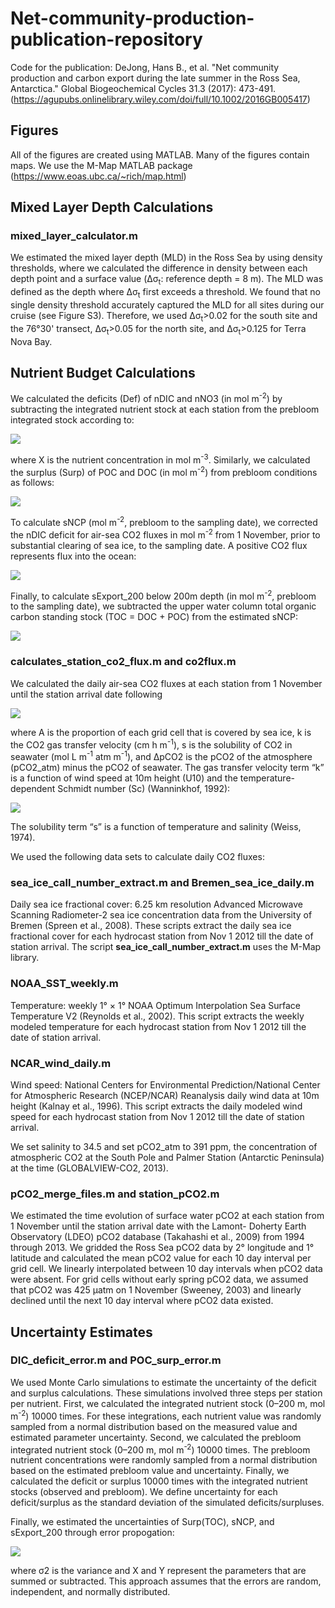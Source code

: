 # Net-community-production-publication-repository
Code for the publication: DeJong, Hans B., et al. "Net community production and carbon export during the late summer in the Ross Sea, Antarctica." Global Biogeochemical Cycles 31.3 (2017): 473-491. (https://agupubs.onlinelibrary.wiley.com/doi/full/10.1002/2016GB005417)

## Figures
All of the figures are created using MATLAB. Many of the figures contain maps. We use the M-Map MATLAB package (https://www.eoas.ubc.ca/~rich/map.html)

## Mixed Layer Depth Calculations

### mixed_layer_calculator.m

We estimated the mixed layer depth (MLD) in the Ross Sea by using density thresholds, where we calculated
the difference in density between each depth point and a surface value (Δσ<sub>t</sub>: reference depth = 8 m). The MLD
was defined as the depth where Δσ<sub>t</sub> first exceeds a threshold. We found that no single density threshold accurately captured the MLD for all sites during our cruise (see Figure S3). Therefore, we used Δσ<sub>t</sub>>0.02 for the south site and the 76°30' transect, Δσ<sub>t</sub>>0.05 for the north site, and Δσ<sub>t</sub>>0.125 for Terra Nova Bay.

## Nutrient Budget Calculations

We calculated the deficits (Def) of nDIC and nNO3 (in mol m<sup>-2</sup>) by subtracting the integrated nutrient stock at
each station from the prebloom integrated stock according to:

<img src="https://render.githubusercontent.com/render/math?math=Def(X)=\int_{0}^{200} (X(winter))dz - \int_{0}^{200} (X(late \: summer))dz  ">

where X is the nutrient concentration in mol m<sup>-3</sup>. Similarly, we calculated the surplus (Surp) of POC and DOC (in mol m<sup>-2</sup>) from prebloom conditions as follows:

<img src="https://render.githubusercontent.com/render/math?math=Surp(X)=\int_{0}^{200} (X(late \: summer))dz -\int_{0}^{200} (X(winter))dz">

To calculate sNCP (mol m<sup>-2</sup>, prebloom to the sampling date), we corrected the nDIC deficit for air-sea CO2 fluxes in mol m<sup>-2</sup> from 1 November, prior to substantial clearing of sea ice, to the sampling date. A positive CO2 flux represents flux into the ocean:

<img src="https://render.githubusercontent.com/render/math?math=sNCP = Def(nDIC) %2B \int_{Nov\ 1}^{arrival} (CO_2 \: flux)dt">

Finally, to calculate sExport_200 below 200m depth (in mol m<sup>-2</sup>, prebloom to the sampling date), we subtracted the upper water column total organic carbon standing stock (TOC = DOC + POC) from the estimated sNCP:

<img src="https://render.githubusercontent.com/render/math?math=sExport_{200} = sNCP - Surp(TOC)">

### calculates_station_co2_flux.m and co2flux.m

We calculated the daily air-sea CO2 fluxes at each station from 1 November until the station arrival date following

<img src="https://render.githubusercontent.com/render/math?math=CO_2 \: flux = (1-A)ks(\Delta \textit{p}CO_2) ">

where A is the proportion of each grid cell that is covered by sea ice, k is the CO2 gas transfer velocity
(cm h m<sup>-1</sup>), s is the solubility of CO2 in seawater (mol L m<sup>-1</sup> atm m<sup>-1</sup>), and ΔpCO2 is the pCO2 of the atmosphere (pCO2_atm) minus the pCO2 of seawater. The gas transfer velocity term “k” is a function of wind speed at
10m height (U10) and the temperature-dependent Schmidt number (Sc) (Wanninkhof, 1992):

<img src="https://render.githubusercontent.com/render/math?math=k \: = \:  0.31 \: U_{10}^2 \ (Sc/660)^{-0.5} ">

The solubility term “s” is a function of temperature and salinity (Weiss, 1974). 

We used the following data sets to calculate daily CO2 fluxes:

### sea_ice_call_number_extract.m and Bremen_sea_ice_daily.m 

Daily sea ice fractional cover: 6.25 km resolution Advanced Microwave Scanning Radiometer-2 sea ice concentration data from the University of Bremen (Spreen et al., 2008). These scripts extract the daily sea ice fractional cover for each hydrocast station from Nov 1 2012 till the date of station arrival. The script **sea_ice_call_number_extract.m** uses the M-Map library. 

### NOAA_SST_weekly.m

Temperature: weekly 1° × 1° NOAA Optimum Interpolation Sea Surface Temperature V2 (Reynolds et al., 2002). This script extracts the weekly modeled temperature for each hydrocast station from Nov 1 2012 till the date of station arrival.

### NCAR_wind_daily.m

Wind speed: National Centers for Environmental Prediction/National Center for Atmospheric Research (NCEP/NCAR) Reanalysis daily wind data at 10m height (Kalnay et al., 1996). This script extracts the daily modeled wind speed for each hydrocast station from Nov 1 2012 till the date of station arrival.

We set salinity to 34.5 and set pCO2_atm to 391 ppm, the concentration of atmospheric CO2 at the South Pole and Palmer Station (Antarctic Peninsula) at the time (GLOBALVIEW-CO2, 2013).

### pCO2_merge_files.m and station_pCO2.m

We estimated the time evolution of surface water pCO2 at each station from 1 November until the station arrival date with the Lamont-
Doherty Earth Observatory (LDEO) pCO2 database (Takahashi et al., 2009) from 1994 through 2013. We gridded the Ross Sea pCO2 data by 2° longitude and 1° latitude and calculated the mean pCO2 value for each 10 day interval per grid cell. We linearly interpolated between
10 day intervals when pCO2 data were absent. For grid cells without early spring pCO2 data, we assumed that pCO2 was 425 μatm on 1 November (Sweeney, 2003) and linearly declined until the next 10 day interval where pCO2 data existed.

## Uncertainty Estimates

### DIC_deficit_error.m and POC_surp_error.m

We used Monte Carlo simulations to estimate the uncertainty of the deficit and surplus calculations. These simulations involved three steps per station per nutrient. First, we calculated the integrated nutrient stock (0–200 m, mol m<sup>-2</sup>) 10000 times. For these integrations, each nutrient value was randomly sampled from a normal distribution based on the measured value and estimated parameter uncertainty. Second, we calculated the prebloom integrated nutrient stock (0–200 m, mol m<sup>-2</sup>) 10000 times. The prebloom nutrient concentrations were randomly sampled from a normal distribution based on the estimated prebloom value and uncertainty. Finally, we calculated the deficit or surplus 10000 times with the integrated nutrient stocks (observed and prebloom). We define uncertainty for each deficit/surplus as the standard deviation of the simulated deficits/surpluses.

Finally, we estimated the uncertainties of Surp(TOC), sNCP, and sExport_200 through error propogation:

<img src="https://render.githubusercontent.com/render/math?math=\sigma^{2}_{X \pm Y} = \sigma_{X}^{2} %2B \sigma_{Y}^{2} ">

where σ2 is the variance and X and Y represent the parameters that are summed or subtracted. This approach
assumes that the errors are random, independent, and normally distributed.






